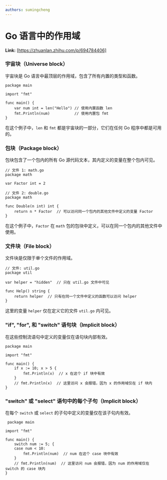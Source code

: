 ```yaml
---
authors: sumingcheng
---
```

# Go 语言中的作用域



 **Link:** [https://zhuanlan.zhihu.com/p/694784406]

### 宇宙块（Universe block）  

宇宙块是 Go 语言中最顶层的作用域，包含了所有内置的类型和函数。

```
package main
​
import "fmt"
​
func main() {
    var num int = len("Hello") // 使用内置函数 len
    fmt.Println(num)           // 使用内置包 fmt
}

```

在这个例子中，`len` 和 `fmt` 都是宇宙块的一部分，它们在任何 Go 程序中都是可用的。

### 包块（Package block）  

包块包含了一个包内的所有 Go 源代码文本，其内定义的变量在整个包内可见。

```
// 文件 1: math.go
package math
​
var Factor int = 2
​
// 文件 2: double.go
package math
​
func Double(n int) int {
    return n * Factor  // 可以访问同一个包内的其他文件中定义的变量 Factor
}

```

在这个例子中，`Factor` 在 `math` 包的包块中定义，可以在同一个包内的其他文件中使用。

### 文件块（File block）  

文件块是仅限于单个文件的作用域。

```
// 文件: util.go
package util
​
var helper = "hidden"  // 只在 util.go 文件中可见
​
func Help() string {
    return helper  // 只有在同一个文件中定义的函数可以访问 helper
}

```

这里的变量 `helper` 仅在定义它的文件 `util.go` 内可见。

### "if", "for", 和 "switch" 语句块（Implicit block）  

在这些控制流语句中定义的变量仅在语句块内部有效。

```
package main
​
import "fmt"
​
func main() {
    if x := 10; x > 5 {
        fmt.Println(x)  // x 在这个 if 块中有效
    }
    // fmt.Println(x)  // 这里访问 x 会报错，因为 x 的作用域仅在 if 块内
}

```
### "switch" 或 "select" 语句中的每个子句（Implicit block）  

在每个 `switch` 或 `select` 的子句中定义的变量仅在该子句内有效。

```
 package main
​
import "fmt"
​
func main() {
    switch num := 5; {
    case num < 10:
        fmt.Println(num)  // num 在这个 case 块中有效
    }
    // fmt.Println(num)  // 这里访问 num 会报错，因为 num 的作用域仅在 switch 的 case 块内
}

```
